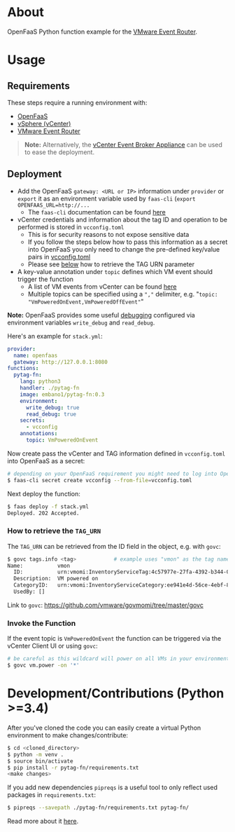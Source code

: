 # About
OpenFaaS Python function example for the [VMware Event Router](https://github.com/vmware-samples/vcenter-event-broker-appliance/vmware-event-router).

# Usage
## Requirements
These steps require a running environment with:

- [OpenFaaS](https://docs.openfaas.com/deployment/)
- [vSphere (vCenter)](https://docs.vmware.com/en/VMware-vSphere/index.html)
- [VMware Event Router](https://github.com/vmware-samples/vcenter-event-broker-appliance/vmware-event-router)

> **Note:** Alternatively, the [vCenter Event Broker Appliance](https://github.com/vmware-samples/vcenter-event-broker-appliance/) can be used to ease the deployment.

## Deployment
- Add the OpenFaaS `gateway: <URL or IP>` information under `provider` or `export` it as an environment variable used by `faas-cli` (`export OPENFAAS_URL=http://...`
  - The `faas-cli` documentation can be found [here](https://docs.openfaas.com/cli/install/)
- vCenter credentials and information about the tag ID and operation to be performed is stored in `vcconfig.toml`
  - This is for security reasons to not expose sensitive data
  - If you follow the steps below how to pass this information as a secret into OpenFaaS you only need to change the pre-defined key/value pairs in [vcconfig.toml](vcconfig.toml)
  - Please see [below](#how-to-retrieve-the-tagurn) how to retrieve the TAG URN parameter
- A key-value annotation under `topic` defines which VM event should trigger the function
  - A list of VM events from vCenter can be found [here](https://code.vmware.com/doc/preview?id=4206#/doc/vim.event.VmEvent.html)
  - Multiple topics can be specified using a `","`  delimiter, e.g. "`topic: "VmPoweredOnEvent,VmPoweredOffEvent"`"

**Note:** OpenFaaS provides some useful [debugging](https://docs.openfaas.com/deployment/troubleshooting/) configured via environment variables `write_debug` and `read_debug`.

Here's an example for `stack.yml`:

```yaml
provider:
  name: openfaas
  gateway: http://127.0.0.1:8080
functions:
  pytag-fn:
    lang: python3
    handler: ./pytag-fn
    image: embano1/pytag-fn:0.3
    environment:
      write_debug: true
      read_debug: true
    secrets:
      - vcconfig
    annotations:
      topic: VmPoweredOnEvent
```

Now create pass the vCenter and TAG information defined in `vcconfig.toml` into OpenFaaS as a secret:

```bash
# depending on your OpenFaaS requirement you might need to log into OpenFaaS before this step
$ faas-cli secret create vcconfig --from-file=vcconfig.toml
```

Next deploy the function:

```bash
$ faas deploy -f stack.yml
Deployed. 202 Accepted.
```

### How to retrieve the `TAG_URN`
The `TAG_URN` can be retrieved from the ID field in the object, e.g. with `govc`:

```bash
$ govc tags.info <tag>            # example uses "vmon" as the tag name
Name:           vmon
  ID:           urn:vmomi:InventoryServiceTag:4c57977e-27fa-4392-b344-0a90a502f524:GLOBAL
  Description:  VM powered on
  CategoryID:   urn:vmomi:InventoryServiceCategory:ee941e4d-56ce-4ebf-86ab-0f615828d585:GLOBAL
  UsedBy: []
```

Link to `govc`: https://github.com/vmware/govmomi/tree/master/govc

### Invoke the Function

If the event topic is `VmPoweredOnEvent` the function can be triggered via the vCenter Client UI or using `govc`:

```bash
# be careful as this wildcard will power on all VMs in your environment
$ govc vm.power -on '*'
```

# Development/Contributions (Python >=3.4)

After you've cloned the code you can easily create a virtual Python environment to make changes/contribute:

```bash
$ cd <cloned_directory>
$ python -m venv .
$ source bin/activate
$ pip install -r pytag-fn/requirements.txt
<make changes>
```

If you add new dependencies `pipreqs` is a useful tool to only reflect used packages in `requirements.txt`:

```bash
$ pipreqs --savepath ./pytag-fn/requirements.txt pytag-fn/
```

Read more about it [here](https://medium.com/python-pandemonium/better-python-dependency-and-package-management-b5d8ea29dff1).